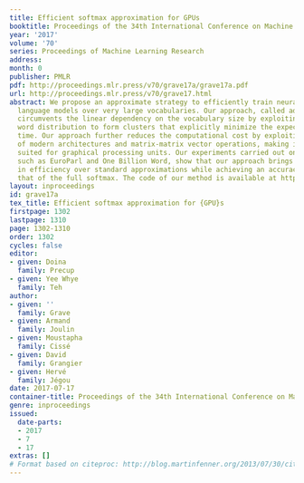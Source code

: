 ```yaml
---
title: Efficient softmax approximation for GPUs
booktitle: Proceedings of the 34th International Conference on Machine Learning
year: '2017'
volume: '70'
series: Proceedings of Machine Learning Research
address: 
month: 0
publisher: PMLR
pdf: http://proceedings.mlr.press/v70/grave17a/grave17a.pdf
url: http://proceedings.mlr.press/v70/grave17.html
abstract: We propose an approximate strategy to efficiently train neural network based
  language models over very large vocabularies. Our approach, called adaptive softmax,
  circumvents the linear dependency on the vocabulary size by exploiting the unbalanced
  word distribution to form clusters that explicitly minimize the expectation of computation
  time. Our approach further reduces the computational cost by exploiting the specificities
  of modern architectures and matrix-matrix vector operations, making it particularly
  suited for graphical processing units. Our experiments carried out on standard benchmarks,
  such as EuroParl and One Billion Word, show that our approach brings a large gain
  in efficiency over standard approximations while achieving an accuracy close to
  that of the full softmax. The code of our method is available at https://github.com/facebookresearch/adaptive-softmax.
layout: inproceedings
id: grave17a
tex_title: Efficient softmax approximation for {GPU}s
firstpage: 1302
lastpage: 1310
page: 1302-1310
order: 1302
cycles: false
editor:
- given: Doina
  family: Precup
- given: Yee Whye
  family: Teh
author:
- given: ''
  family: Grave
- given: Armand
  family: Joulin
- given: Moustapha
  family: Cissé
- given: David
  family: Grangier
- given: Hervé
  family: Jégou
date: 2017-07-17
container-title: Proceedings of the 34th International Conference on Machine Learning
genre: inproceedings
issued:
  date-parts:
  - 2017
  - 7
  - 17
extras: []
# Format based on citeproc: http://blog.martinfenner.org/2013/07/30/citeproc-yaml-for-bibliographies/
---
```

